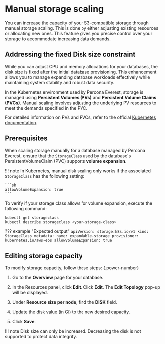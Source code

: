 # Manual storage scaling

You can increase the capacity of your S3-compatible storage through manual storage scaling. This is done by either adjusting existing resources or allocating new ones. This feature gives you precise control over your storage to accommodate increasing data demands.

## Addressing the fixed Disk size constraint

While you can adjust CPU and memory allocations for your databases, the disk size is fixed after the initial database provisioning. This enhancement allows you to manage expanding database workloads effectively while maintaining system stability and robust data security.

In the Kubernetes environment used by Percona Everest, storage is managed using **Persistent Volumes (PVs)** and **Persistent Volume Claims (PVCs)**. Manual scaling involves adjusting the underlying PV resources to meet the demands specified in the PVC.

For detailed information on PVs and PVCs, refer to the official [Kubernetes documentation](https://kubernetes.io/docs/concepts/storage/persistent-volumes/).

## Prerequisites

When scaling storage manually for a database managed by Percona Everest, ensure that the `StorageClass` used by the database's PersistentVolumeClaim (PVC) supports **volume expansion**.

!!! note
    In Kubernetes, manual disk scaling only works if the associated `StorageClass` has the following setting:

    ```sh
    allowVolumeExpansion: true
    ```

To verify if your storage class allows for volume expansion, execute the following command:

```sh
kubectl get storageclass
kubectl describe storageclass <your-storage-class>
```

??? example "Expected output"
    ```
        apiVersion: storage.k8s.io/v1
    kind: StorageClass
    metadata:
        name: expandable-storage
        provisioner: kubernetes.io/aws-ebs
        allowVolumeExpansion: true
    ```

## Editing storage capacity

To modify storage capacity, follow these steps:
{.power-number}

1. Go to the **Overview** page for your database.

2. In the Resources panel, click **Edit**. Click **Edit**. The **Edit Topology** pop-up will be displayed.

3. Under **Resource size per node**, find the **DISK** field. 

4. Update the disk value (in Gi) to the new desired capacity.

4. Click **Save**.

!!! note
    Disk size can only be increased. Decreasing the disk is not supported to protect data integrity.







